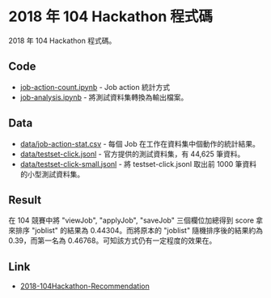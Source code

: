 # 2018 年 104 Hackathon 程式碼

2018 年 104 Hackathon 程式碼。

## Code

- [job-action-count.ipynb](job-action-count.ipynb) - Job action 統計方式
- [job-analysis.ipynb](job-analysis.ipynb) - 將測試資料集轉換為輸出檔案。

## Data

- [data/job-action-stat.csv](data/job-action-stat.csv) - 每個 Job 在工作在資料集中個動作的統計結果。
- [data/testset-click.jsonl](data/testset-click.jsonl) - 官方提供的測試資料集，有 44,625 筆資料。
- [data/testset-click-small.jsonl](data/testset-click-small.jsonl) - 將 testset-click.jsonl 取出前 1000 筆資料的小型測試資料集。

## Result

在 104 競賽中將 "viewJob", "applyJob", "saveJob" 三個欄位加總得到 score 拿來排序 "joblist" 的結果為 0.44304。而將原本的 "joblist" 隨機排序後的結果約為 0.39，而第一名為 0.46768。可知該方式仍有一定程度的效果在。

## Link

- [2018-104Hackathon-Recommendation](https://github.com/104corp/2018-104Hackathon-Recommendation)
